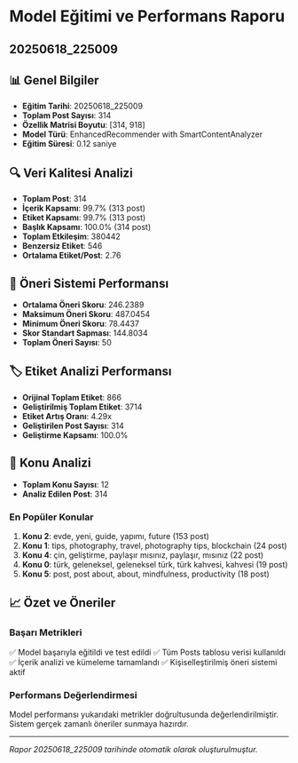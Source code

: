 # Model Eğitimi ve Performans Raporu
## 20250618_225009

## 📊 Genel Bilgiler
- **Eğitim Tarihi**: 20250618_225009
- **Toplam Post Sayısı**: 314
- **Özellik Matrisi Boyutu**: [314, 918]
- **Model Türü**: EnhancedRecommender with SmartContentAnalyzer
- **Eğitim Süresi**: 0.12 saniye

## 🔍 Veri Kalitesi Analizi

- **Toplam Post**: 314
- **İçerik Kapsamı**: 99.7% (313 post)
- **Etiket Kapsamı**: 99.7% (313 post)
- **Başlık Kapsamı**: 100.0% (314 post)
- **Toplam Etkileşim**: 380442
- **Benzersiz Etiket**: 546
- **Ortalama Etiket/Post**: 2.76

## 🎯 Öneri Sistemi Performansı
- **Ortalama Öneri Skoru**: 246.2389
- **Maksimum Öneri Skoru**: 487.0454
- **Minimum Öneri Skoru**: 78.4437
- **Skor Standart Sapması**: 144.8034
- **Toplam Öneri Sayısı**: 50

## 🏷️ Etiket Analizi Performansı
- **Orijinal Toplam Etiket**: 866
- **Geliştirilmiş Toplam Etiket**: 3714
- **Etiket Artış Oranı**: 4.29x
- **Geliştirilen Post Sayısı**: 314
- **Geliştirme Kapsamı**: 100.0%

## 🎯 Konu Analizi
- **Toplam Konu Sayısı**: 12
- **Analiz Edilen Post**: 314

### En Popüler Konular
1. **Konu 2**: evde, yeni, guide, yapımı, future (153 post)
2. **Konu 1**: tips, photography, travel, photography tips, blockchain (24 post)
3. **Konu 4**: çin, geliştirme, paylaşır mısınız, paylaşır, mısınız (22 post)
4. **Konu 0**: türk, geleneksel, geleneksel türk, türk kahvesi, kahvesi (19 post)
5. **Konu 5**: post, post about, about, mindfulness, productivity (18 post)

## 📈 Özet ve Öneriler

### Başarı Metrikleri
✅ Model başarıyla eğitildi ve test edildi
✅ Tüm Posts tablosu verisi kullanıldı
✅ İçerik analizi ve kümeleme tamamlandı
✅ Kişiselleştirilmiş öneri sistemi aktif

### Performans Değerlendirmesi
Model performansı yukarıdaki metrikler doğrultusunda değerlendirilmiştir. 
Sistem gerçek zamanlı öneriler sunmaya hazırdır.

---
*Rapor 20250618_225009 tarihinde otomatik olarak oluşturulmuştur.*
